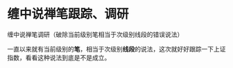# 缠中说禅笔跟踪、调研
缠中说禅笔调研（破除当前级别笔相当于次级别线段的错误说法）



一直以来就有当前级别的**笔**，相当于次级别**线段**的说法，这次就好好跟踪一下上证指数，看看这种说法到底是不是成立。
